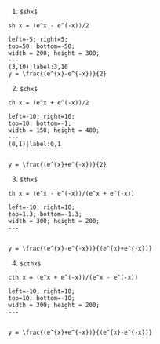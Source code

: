 1) `$shx$`
```asciimath
sh x = (e^x - e^(-x))/2
```
```desmos-graph
left=-5; right=5;
top=50; bottom=-50;
width = 200; height = 300;
---
(3,10)|label:3,10
y = \frac{(e^{x}-e^{-x})}{2}
```
2) `$chx$`
```asciimath
ch x = (e^x + e^(-x))/2
```
```desmos-graph
left=-10; right=10;
top=10; bottom=-1;
width = 150; height = 400;
---
(0,1)|label:0,1


y = \frac{(e^{x}+e^{-x})}{2}
```
3) `$thx$`
```asciimath
th x = (e^x - e^(-x))/(e^x + e^(-x))
```
```desmos-graph
left=-10; right=10;
top=1.3; bottom=-1.3;
width = 300; height = 200;
---


y = \frac{(e^{x}-e^{-x})}{(e^{x}+e^{-x})}
```
4) `$cthx$`
```asciimath
cth x = (e^x + e^(-x))/(e^x - e^(-x))
```
```desmos-graph
left=-10; right=10;
top=10; bottom=-10;
width = 300; height = 200;
---


y = \frac{(e^{x}+e^{-x})}{(e^{x}-e^{-x})}
```